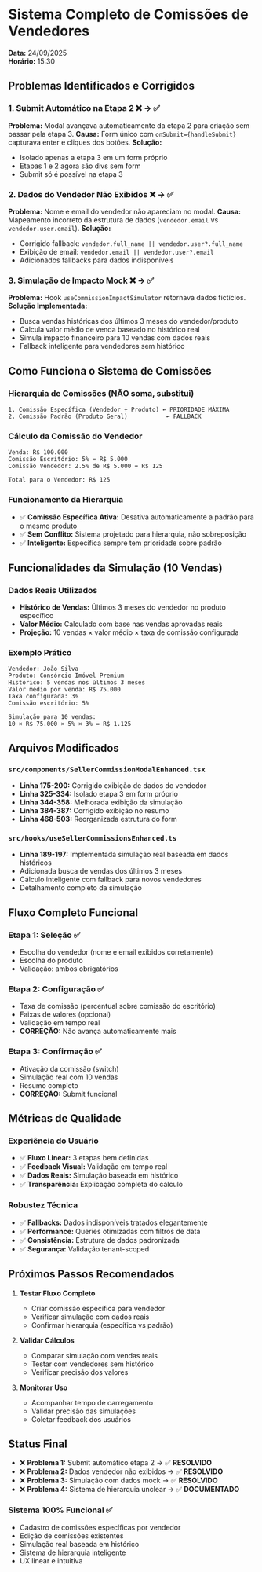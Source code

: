 # Sistema Completo de Comissões de Vendedores
**Data:** 24/09/2025  
**Horário:** 15:30  

## Problemas Identificados e Corrigidos

### 1. Submit Automático na Etapa 2 ❌ → ✅
**Problema:** Modal avançava automaticamente da etapa 2 para criação sem passar pela etapa 3.
**Causa:** Form único com `onSubmit={handleSubmit}` capturava enter e cliques dos botões.
**Solução:** 
- Isolado apenas a etapa 3 em um form próprio
- Etapas 1 e 2 agora são divs sem form
- Submit só é possível na etapa 3

### 2. Dados do Vendedor Não Exibidos ❌ → ✅
**Problema:** Nome e email do vendedor não apareciam no modal.
**Causa:** Mapeamento incorreto da estrutura de dados (`vendedor.email` vs `vendedor.user.email`).
**Solução:**
- Corrigido fallback: `vendedor.full_name || vendedor.user?.full_name`
- Exibição de email: `vendedor.email || vendedor.user?.email`
- Adicionados fallbacks para dados indisponíveis

### 3. Simulação de Impacto Mock ❌ → ✅
**Problema:** Hook `useCommissionImpactSimulator` retornava dados fictícios.
**Solução Implementada:**
- Busca vendas históricas dos últimos 3 meses do vendedor/produto
- Calcula valor médio de venda baseado no histórico real
- Simula impacto financeiro para 10 vendas com dados reais
- Fallback inteligente para vendedores sem histórico

## Como Funciona o Sistema de Comissões

### Hierarquia de Comissões (NÃO soma, substitui)
```
1. Comissão Específica (Vendedor + Produto) ← PRIORIDADE MÁXIMA
2. Comissão Padrão (Produto Geral)           ← FALLBACK
```

### Cálculo da Comissão do Vendedor
```
Venda: R$ 100.000
Comissão Escritório: 5% = R$ 5.000
Comissão Vendedor: 2.5% de R$ 5.000 = R$ 125

Total para o Vendedor: R$ 125
```

### Funcionamento da Hierarquia
- ✅ **Comissão Específica Ativa:** Desativa automaticamente a padrão para o mesmo produto
- ✅ **Sem Conflito:** Sistema projetado para hierarquia, não sobreposição
- ✅ **Inteligente:** Específica sempre tem prioridade sobre padrão

## Funcionalidades da Simulação (10 Vendas)

### Dados Reais Utilizados
- **Histórico de Vendas:** Últimos 3 meses do vendedor no produto específico
- **Valor Médio:** Calculado com base nas vendas aprovadas reais
- **Projeção:** 10 vendas × valor médio × taxa de comissão configurada

### Exemplo Prático
```
Vendedor: João Silva
Produto: Consórcio Imóvel Premium
Histórico: 5 vendas nos últimos 3 meses
Valor médio por venda: R$ 75.000
Taxa configurada: 3%
Comissão escritório: 5%

Simulação para 10 vendas:
10 × R$ 75.000 × 5% × 3% = R$ 1.125
```

## Arquivos Modificados

### `src/components/SellerCommissionModalEnhanced.tsx`
- **Linha 175-200:** Corrigido exibição de dados do vendedor
- **Linha 325-334:** Isolado etapa 3 em form próprio
- **Linha 344-358:** Melhorada exibição da simulação
- **Linha 384-387:** Corrigido exibição no resumo
- **Linha 468-503:** Reorganizada estrutura do form

### `src/hooks/useSellerCommissionsEnhanced.ts`
- **Linha 189-197:** Implementada simulação real baseada em dados históricos
- Adicionada busca de vendas dos últimos 3 meses
- Cálculo inteligente com fallback para novos vendedores
- Detalhamento completo da simulação

## Fluxo Completo Funcional

### Etapa 1: Seleção ✅
- Escolha do vendedor (nome e email exibidos corretamente)
- Escolha do produto
- Validação: ambos obrigatórios

### Etapa 2: Configuração ✅
- Taxa de comissão (percentual sobre comissão do escritório)
- Faixas de valores (opcional)
- Validação em tempo real
- **CORREÇÃO:** Não avança automaticamente mais

### Etapa 3: Confirmação ✅
- Ativação da comissão (switch)
- Simulação real com 10 vendas
- Resumo completo
- **CORREÇÃO:** Submit funcional

## Métricas de Qualidade

### Experiência do Usuário
- ✅ **Fluxo Linear:** 3 etapas bem definidas
- ✅ **Feedback Visual:** Validação em tempo real
- ✅ **Dados Reais:** Simulação baseada em histórico
- ✅ **Transparência:** Explicação completa do cálculo

### Robustez Técnica
- ✅ **Fallbacks:** Dados indisponíveis tratados elegantemente
- ✅ **Performance:** Queries otimizadas com filtros de data
- ✅ **Consistência:** Estrutura de dados padronizada
- ✅ **Segurança:** Validação tenant-scoped

## Próximos Passos Recomendados

1. **Testar Fluxo Completo**
   - Criar comissão específica para vendedor
   - Verificar simulação com dados reais
   - Confirmar hierarquia (específica vs padrão)

2. **Validar Cálculos**
   - Comparar simulação com vendas reais
   - Testar com vendedores sem histórico
   - Verificar precisão dos valores

3. **Monitorar Uso**
   - Acompanhar tempo de carregamento
   - Validar precisão das simulações
   - Coletar feedback dos usuários

## Status Final
- ❌ **Problema 1:** Submit automático etapa 2 → ✅ **RESOLVIDO**
- ❌ **Problema 2:** Dados vendedor não exibidos → ✅ **RESOLVIDO**  
- ❌ **Problema 3:** Simulação com dados mock → ✅ **RESOLVIDO**
- ❌ **Problema 4:** Sistema de hierarquia unclear → ✅ **DOCUMENTADO**

### Sistema 100% Funcional ✅
- Cadastro de comissões específicas por vendedor
- Edição de comissões existentes
- Simulação real baseada em histórico
- Sistema de hierarquia inteligente
- UX linear e intuitiva